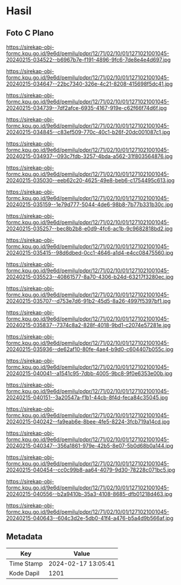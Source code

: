 # Hasil

## Foto C Plano

https://sirekap-obj-formc.kpu.go.id/9e6d/pemilu/pdpr/12/71/02/10/01/1271021001045-20240215-034522--b6967b7e-f191-4896-9fc6-7de8e4e4d697.jpg

https://sirekap-obj-formc.kpu.go.id/9e6d/pemilu/pdpr/12/71/02/10/01/1271021001045-20240215-034647--22bc7340-326e-4c21-8208-415698f5dc41.jpg

https://sirekap-obj-formc.kpu.go.id/9e6d/pemilu/pdpr/12/71/02/10/01/1271021001045-20240215-034739--7df2afce-6935-4167-919e-c62f66f74d6f.jpg

https://sirekap-obj-formc.kpu.go.id/9e6d/pemilu/pdpr/12/71/02/10/01/1271021001045-20240215-034845--c83ef509-770c-40c1-b26f-20dc001087c1.jpg

https://sirekap-obj-formc.kpu.go.id/9e6d/pemilu/pdpr/12/71/02/10/01/1271021001045-20240215-034937--093c7fdb-3257-4bda-a562-31f803564876.jpg

https://sirekap-obj-formc.kpu.go.id/9e6d/pemilu/pdpr/12/71/02/10/01/1271021001045-20240215-035030--eeb62c20-4625-49e8-beb6-c1754495c613.jpg

https://sirekap-obj-formc.kpu.go.id/9e6d/pemilu/pdpr/12/71/02/10/01/1271021001045-20240215-035159--1e79d777-5044-4de6-98b8-7b77b331b30c.jpg

https://sirekap-obj-formc.kpu.go.id/9e6d/pemilu/pdpr/12/71/02/10/01/1271021001045-20240215-035257--bec8b2b8-e0d9-4fc6-ac1b-9c9682818bd2.jpg

https://sirekap-obj-formc.kpu.go.id/9e6d/pemilu/pdpr/12/71/02/10/01/1271021001045-20240215-035415--98d6dbed-0cc1-4646-a1d4-e4cc08475560.jpg

https://sirekap-obj-formc.kpu.go.id/9e6d/pemilu/pdpr/12/71/02/10/01/1271021001045-20240215-035523--40861577-8a70-4306-b24d-63217f3280ec.jpg

https://sirekap-obj-formc.kpu.go.id/9e6d/pemilu/pdpr/12/71/02/10/01/1271021001045-20240215-035707--d753e7d6-91b2-45d5-8a26-4997f5397bf1.jpg

https://sirekap-obj-formc.kpu.go.id/9e6d/pemilu/pdpr/12/71/02/10/01/1271021001045-20240215-035837--7374c8a2-828f-4018-9bd1-c2074e57281e.jpg

https://sirekap-obj-formc.kpu.go.id/9e6d/pemilu/pdpr/12/71/02/10/01/1271021001045-20240215-035936--de62af10-80fe-4ae4-b9d0-c604407b055c.jpg

https://sirekap-obj-formc.kpu.go.id/9e6d/pemilu/pdpr/12/71/02/10/01/1271021001045-20240215-040041--a1541c95-7dbb-4005-9bc8-9f0e6353e00b.jpg

https://sirekap-obj-formc.kpu.go.id/9e6d/pemilu/pdpr/12/71/02/10/01/1271021001045-20240215-040151--3a20547a-f1b1-44cb-8f4d-feca84c35045.jpg

https://sirekap-obj-formc.kpu.go.id/9e6d/pemilu/pdpr/12/71/02/10/01/1271021001045-20240215-040242--fa9eab6e-8bee-4fe5-8224-3fcb719a14cd.jpg

https://sirekap-obj-formc.kpu.go.id/9e6d/pemilu/pdpr/12/71/02/10/01/1271021001045-20240215-040347--356a1861-979e-42b5-8e07-5b0d68b0a144.jpg

https://sirekap-obj-formc.kpu.go.id/9e6d/pemilu/pdpr/12/71/02/10/01/1271021001045-20240215-040454--cc0c99b8-aa64-4079-9d30-78228c071bc5.jpg

https://sirekap-obj-formc.kpu.go.id/9e6d/pemilu/pdpr/12/71/02/10/01/1271021001045-20240215-040556--b2a9410b-35a3-4108-8685-dfb01218d463.jpg

https://sirekap-obj-formc.kpu.go.id/9e6d/pemilu/pdpr/12/71/02/10/01/1271021001045-20240215-040643--604c3d2e-5db0-41f4-a476-b5a4d9b566af.jpg


## Metadata

| Key        | Value               |
| ---------- | ------------------- |
| Time Stamp | 2024-02-17 13:05:41 |
| Kode Dapil | 1201                |



